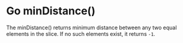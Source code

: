 # Go minDistance()

The minDistance() returns minimum distance between any two equal elements in the slice. If no such elements exist, it returns `-1`.
